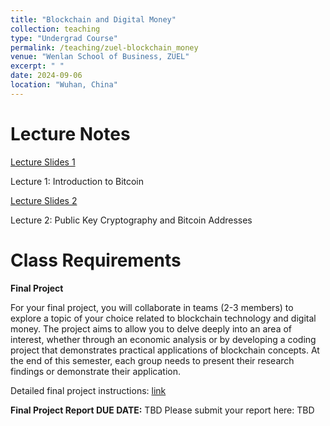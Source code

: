 ```yaml
---
title: "Blockchain and Digital Money"
collection: teaching
type: "Undergrad Course"
permalink: /teaching/zuel-blockchain_money
venue: "Wenlan School of Business, ZUEL"
excerpt: " "
date: 2024-09-06
location: "Wuhan, China"
---
```


# Lecture Notes

[Lecture Slides 1](https://github.com/Anonymous-Y/my_website/blob/c121e985d4c247ef19f6675037b05c9280531379/files/ZUEL/blockchain_and_digital_money/intro.pdf)

Lecture 1: Introduction to Bitcoin

[Lecture Slides 2]()

Lecture 2: Public Key Cryptography and Bitcoin Addresses

# Class Requirements

**Final Project**

For your final project, you will collaborate in teams (2-3 members) to explore a topic of your choice related to blockchain technology and digital money. The project aims to allow you to delve deeply into an area of interest, whether through an economic analysis or by developing a coding project that demonstrates practical applications of blockchain concepts. At the end of this semester, each group needs to present their research findings or demonstrate their application.

Detailed final project instructions: [link](https://github.com/Anonymous-Y/my_website/blob/896932a81a76b0f444aa5e503feec0cd69c41006/files/ZUEL/blockchain_and_digital_money/Blockchain_and_Digital_Money_Final_Project.md)

**Final Project Report DUE DATE:** TBD
Please submit your report here: TBD
